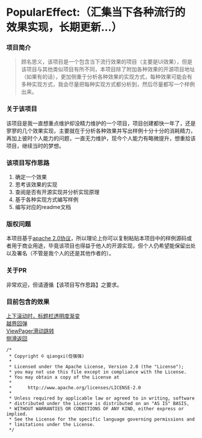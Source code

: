 # PopularEffect:（汇集当下各种流行的效果实现，长期更新...）
### 项目简介
> 顾名思义，该项目是一个包含当下流行效果的项目（主要是UI效果），但是该项目与其他类似项目有所不同，本项目除了附加各种效果的开源项目地址（如果有的话），更加侧重于分析各种效果的实现方式，每种效果可能会有多种实现方式，我会尽量把每种实现方式都分析到，然后尽量都写一个样例出来。  

### 关于该项目
该项目是我一直想重点维护却没精力维护的一个项目，项目创建都快一年了，还是寥寥的几个效果实现，主要就在于分析各种效果并写出样例十分十分的消耗精力，再加上彼时个人能力的问题，一直无力维护，现今个人能力有略微提升，想重拾该项目，继续当时的梦想。

### 该项目写作思路
1. 确定一个效果
2. 思考该效果的实现
3. 查阅是否有开源实现并分析实现原理
4. 基于各种实现方式编写样例
5. 编写对应的readme文档

### 版权问题
本项目基于[apache 2.0协议](http://www.apache.org/licenses/LICENSE-2.0)，所以理论上你可以复制粘贴本项目中的样例源码或者用于商业用途，毕竟该项目也得益于他人的开源实现，但个人仍希望能保留出处以及署名（不管是我个人的还是其他作者的）。

### 关于PR
非常欢迎，但请遵循【该项目写作思路】之要求。

### 目前包含的效果
[上下滚动时，标题栏透明度渐变]()  
[越界回弹]()  
[ViewPager滑动跳转]()  
[侧滑返回]()  






```
/*
 * Copyright © qiangxi(任强强)
 *
 * Licensed under the Apache License, Version 2.0 (the "License");
 * you may not use this file except in compliance with the License.
 * You may obtain a copy of the License at
 *
 *      http://www.apache.org/licenses/LICENSE-2.0
 *
 * Unless required by applicable law or agreed to in writing, software
 * distributed under the License is distributed on an "AS IS" BASIS,
 * WITHOUT WARRANTIES OR CONDITIONS OF ANY KIND, either express or implied.
 * See the License for the specific language governing permissions and
 * limitations under the License.
 */
```
